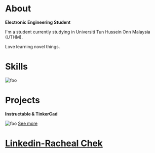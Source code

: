 # About

**Electronic Engineering Student**

I'm a student currently studying  in Universiti Tun Hussein Onn Malaysia (UTHM).

Love learning novel things. 

# Skills

![foo](<https://it.wisc.edu/wp-content/uploads/DoIT-C-ITWiscEdu-MATLAB-675x300-News-Images.png>)

# Projects

**Instructable & TinkerCad** 

![foo](<https://content.instructables.com/ORIG/F8C/3XD2/KBJR3YL7/F8C3XD2KBJR3YL7.jpg?auto=webp&frame=1&fit=bounds&md=b71396a00f4029e25aa46ec2fbb08899>)
[See more](https://www.instructables.com/Arduino-Simulation-Using-Tinkercad-Circuit/)

# [Linkedin-Racheal Chek](https://www.linkedin.com/in/racheal-chek-551b641b9/l) 
